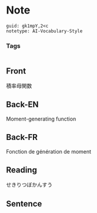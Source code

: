 # Note
```
guid: gk1mpY,2<c
notetype: AI-Vocabulary-Style
```

### Tags
```
```

## Front
積率母関数

## Back-EN
Moment-generating function

## Back-FR
Fonction de génération de moment

## Reading
せきりつぼかんすう

## Sentence

